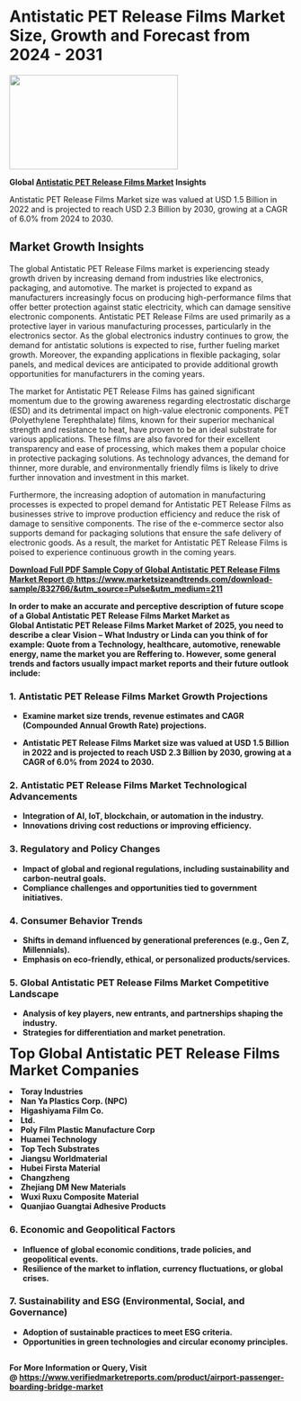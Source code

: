 <H1>Antistatic PET Release Films Market Size, Growth and Forecast from 2024 - 2031</H1><img class="aligncenter size-medium wp-image-584254" src="https://thirdeyenews.in/wp-content/uploads/2024/09/Global-Market-Research-300x168.jpeg" alt="" width="300" height="168" /><p><strong>Global&nbsp;<a href="https://www.marketsizeandtrends.com/download-sample/832766/&amp;utm_source=Pulse&amp;utm_medium=211">Antistatic PET Release Films Market</a> Insights</strong></p><p>Antistatic PET Release Films Market size was valued at USD 1.5 Billion in 2022 and is projected to reach USD 2.3 Billion by 2030, growing at a CAGR of 6.0% from 2024 to 2030.</p><p><h2>Market Growth Insights</h2> <p>The global Antistatic PET Release Films market is experiencing steady growth driven by increasing demand from industries like electronics, packaging, and automotive. The market is projected to expand as manufacturers increasingly focus on producing high-performance films that offer better protection against static electricity, which can damage sensitive electronic components. Antistatic PET Release Films are used primarily as a protective layer in various manufacturing processes, particularly in the electronics sector. As the global electronics industry continues to grow, the demand for antistatic solutions is expected to rise, further fueling market growth. Moreover, the expanding applications in flexible packaging, solar panels, and medical devices are anticipated to provide additional growth opportunities for manufacturers in the coming years.</p> <p><a href="your-sample-download-link" target="_blank"><strong></strong></a></p> <p>The market for Antistatic PET Release Films has gained significant momentum due to the growing awareness regarding electrostatic discharge (ESD) and its detrimental impact on high-value electronic components. PET (Polyethylene Terephthalate) films, known for their superior mechanical strength and resistance to heat, have proven to be an ideal substrate for various applications. These films are also favored for their excellent transparency and ease of processing, which makes them a popular choice in protective packaging solutions. As technology advances, the demand for thinner, more durable, and environmentally friendly films is likely to drive further innovation and investment in this market.</p> <p>Furthermore, the increasing adoption of automation in manufacturing processes is expected to propel demand for Antistatic PET Release Films as businesses strive to improve production efficiency and reduce the risk of damage to sensitive components. The rise of the e-commerce sector also supports demand for packaging solutions that ensure the safe delivery of electronic goods. As a result, the market for Antistatic PET Release Films is poised to experience continuous growth in the coming years.</p> <p><a href="your-more-details-link" target="_blank"><strong></p><p><span class=""><strong>Download Full PDF Sample Copy of Global Antistatic PET Release Films Market Report</strong> @ <a href="https://www.marketsizeandtrends.com/download-sample/832766/&amp;utm_source=Pulse&amp;utm_medium=211" target="_blank">https://www.marketsizeandtrends.com/download-sample/832766/&amp;utm_source=Pulse&amp;utm_medium=211</a></span></p><p>In order to make an accurate and perceptive description of future scope of a Global&nbsp;Antistatic PET Release Films Market Market as Global&nbsp;Antistatic PET Release Films Market Market of 2025, you need to describe a clear Vision &ndash; What Industry or Linda can you think of for example: Quote from a Technology, healthcare, automotive, renewable energy, name the market you are Reffering to. However, some general trends and factors usually impact market reports and their future outlook include:</p><h3>1.&nbsp;<strong>Antistatic PET Release Films Market Growth Projections</strong></h3><ul><li>Examine market size trends, revenue estimates and CAGR (Compounded Annual Growth Rate) projections.</li><li><p>Antistatic PET Release Films Market size was valued at USD 1.5 Billion in 2022 and is projected to reach USD 2.3 Billion by 2030, growing at a CAGR of 6.0% from 2024 to 2030.</p></li></ul><h3>2.&nbsp;<strong>Antistatic PET Release Films Market Technological Advancements</strong></h3><ul><li>Integration of AI, IoT, blockchain, or automation in the industry.</li><li>Innovations driving cost reductions or improving efficiency.</li></ul><h3>3.&nbsp;<strong>Regulatory and Policy Changes</strong></h3><ul><li>Impact of global and regional regulations, including sustainability and carbon-neutral goals.</li><li>Compliance challenges and opportunities tied to government initiatives.</li></ul><h3>4.&nbsp;<strong>Consumer Behavior Trends</strong></h3><ul><li>Shifts in demand influenced by generational preferences (e.g., Gen Z, Millennials).</li><li>Emphasis on eco-friendly, ethical, or personalized products/services.</li></ul><h3>5.&nbsp;<strong>Global Antistatic PET Release Films Market Competitive Landscape</strong></h3><ul><li>Analysis of key players, new entrants, and partnerships shaping the industry.</li><li>Strategies for differentiation and market penetration.</li></ul><p data-pm-slice="1 1 []"><span style="color: inherit; font-family: inherit; font-size: 25px;">Top Global Antistatic PET Release Films Market Companies</span></p><div class="" data-test-id=""><p><li>Toray Industries</li><li> Nan Ya Plastics Corp. (NPC)</li><li> Higashiyama Film Co.</li><li> Ltd.</li><li> Poly Film Plastic Manufacture Corp</li><li> Huamei Technology</li><li> Top Tech Substrates</li><li> Jiangsu Worldmaterial</li><li> Hubei Firsta Material</li><li> Changzheng</li><li> Zhejiang DM New Materials</li><li> Wuxi Ruxu Composite Material</li><li> Quanjiao Guangtai Adhesive Products</li></p></div><h3>6.&nbsp;<strong>Economic and Geopolitical Factors</strong></h3><ul><li>Influence of global economic conditions, trade policies, and geopolitical events.</li><li>Resilience of the market to inflation, currency fluctuations, or global crises.</li></ul><h3>7.&nbsp;<strong>Sustainability and ESG (Environmental, Social, and Governance)</strong></h3><ul><li>Adoption of sustainable practices to meet ESG criteria.</li><li>Opportunities in green technologies and circular economy principles.</li></ul><h2><strong style="font-size: 14px;">For More Information or Query, Visit @&nbsp;</strong><a style="background-color: #ffffff; font-size: 14px;" href="https://www.marketsizeandtrends.com/report/antistatic-pet-release-films-market/" target="_blank">https://www.verifiedmarketreports.com/product/airport-passenger-boarding-bridge-market</a></h2>
